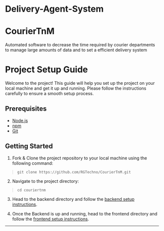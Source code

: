 # Delivery-Agent-System
# CourierTnM
Automated software to decrease the time required by courier departments to manage large amounts of data and to set a efficient delivery system

# Project Setup Guide

Welcome to the project! This guide will help you set up the project on your local machine and get it up and running. Please follow the instructions carefully to ensure a smooth setup process.

## Prerequisites

- [Node.js](https://nodejs.org/en/)
- [npm](https://www.npmjs.com/)
- [Git](https://git-scm.com/)

## Getting Started

1. Fork & Clone the project repository to your local machine using the following command:
> `git clone https://github.com/RGTechno/CourierTnM.git`

2. Navigate to the project directory:
> `cd couriertnm`

3. Head to the backend directory and follow the [backend setup instructions](./CourierTnM./backend/README.md).

4. Once the Backend is up and running, head to the frontend directory and follow the [frontend setup instructions](./utils./CourierTnM./frontend/README.md).

<hr />



